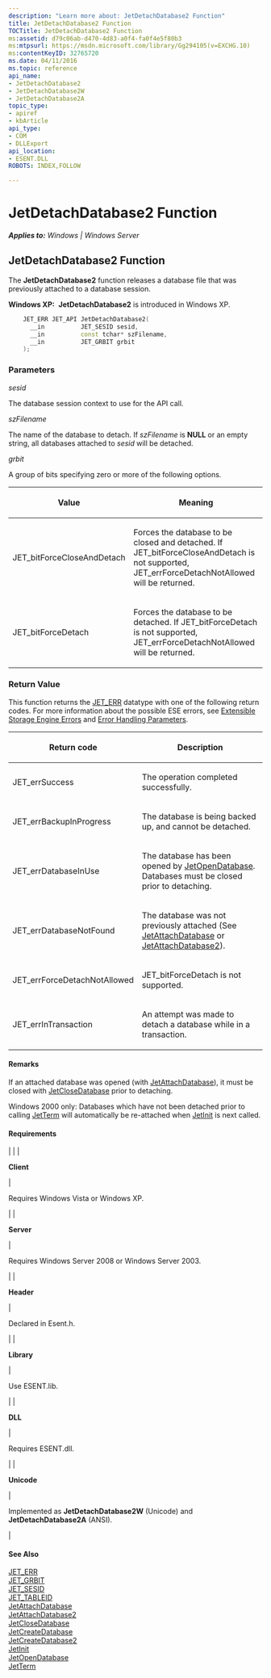 ```yaml
---
description: "Learn more about: JetDetachDatabase2 Function"
title: JetDetachDatabase2 Function
TOCTitle: JetDetachDatabase2 Function
ms:assetid: d79c06ab-d470-4d83-a0f4-fa0f4e5f80b3
ms:mtpsurl: https://msdn.microsoft.com/library/Gg294105(v=EXCHG.10)
ms:contentKeyID: 32765720
ms.date: 04/11/2016
ms.topic: reference
api_name: 
- JetDetachDatabase2
- JetDetachDatabase2W
- JetDetachDatabase2A
topic_type: 
- apiref
- kbArticle
api_type: 
- COM
- DLLExport
api_location: 
- ESENT.DLL
ROBOTS: INDEX,FOLLOW

---
```


# JetDetachDatabase2 Function


_**Applies to:** Windows | Windows Server_

## JetDetachDatabase2 Function

The **JetDetachDatabase2** function releases a database file that was previously attached to a database session.

**Windows XP:**  **JetDetachDatabase2** is introduced in Windows XP.

```cpp
    JET_ERR JET_API JetDetachDatabase2(
      __in          JET_SESID sesid,
      __in          const tchar* szFilename,
      __in          JET_GRBIT grbit
    );
```

### Parameters

*sesid*

The database session context to use for the API call.

*szFilename*

The name of the database to detach. If *szFilename* is **NULL** or an empty string, all databases attached to *sesid* will be detached.

*grbit*

A group of bits specifying zero or more of the following options.


| <p>Value</p> | <p>Meaning</p> | 
|--------------|----------------|
| <p>JET_bitForceCloseAndDetach</p> | <p>Forces the database to be closed and detached. If JET_bitForceCloseAndDetach is not supported, JET_errForceDetachNotAllowed will be returned.</p> | 
| <p>JET_bitForceDetach</p> | <p>Forces the database to be detached. If JET_bitForceDetach is not supported, JET_errForceDetachNotAllowed will be returned.</p> | 



### Return Value

This function returns the [JET_ERR](./jet-err.md) datatype with one of the following return codes. For more information about the possible ESE errors, see [Extensible Storage Engine Errors](./extensible-storage-engine-errors.md) and [Error Handling Parameters](./error-handling-parameters.md).


| <p>Return code</p> | <p>Description</p> | 
|--------------------|--------------------|
| <p>JET_errSuccess</p> | <p>The operation completed successfully.</p> | 
| <p>JET_errBackupInProgress</p> | <p>The database is being backed up, and cannot be detached.</p> | 
| <p>JET_errDatabaseInUse</p> | <p>The database has been opened by <a href="gg269299(v=exchg.10).md">JetOpenDatabase</a>. Databases must be closed prior to detaching.</p> | 
| <p>JET_errDatabaseNotFound</p> | <p>The database was not previously attached (See <a href="gg294074(v=exchg.10).md">JetAttachDatabase</a> or <a href="gg269322(v=exchg.10).md">JetAttachDatabase2</a>).</p> | 
| <p>JET_errForceDetachNotAllowed</p> | <p>JET_bitForceDetach is not supported.</p> | 
| <p>JET_errInTransaction</p> | <p>An attempt was made to detach a database while in a transaction.</p> | 



#### Remarks

If an attached database was opened (with [JetAttachDatabase](./jetattachdatabase-function.md)), it must be closed with [JetCloseDatabase](./jetclosedatabase-function.md) prior to detaching.

Windows 2000 only: Databases which have not been detached prior to calling [JetTerm](./jetterm-function.md) will automatically be re-attached when [JetInit](./jetinit-function.md) is next called.

#### Requirements


| 
|
| <p><strong>Client</strong></p> | <p>Requires Windows Vista or Windows XP.</p> | 
| <p><strong>Server</strong></p> | <p>Requires Windows Server 2008 or Windows Server 2003.</p> | 
| <p><strong>Header</strong></p> | <p>Declared in Esent.h.</p> | 
| <p><strong>Library</strong></p> | <p>Use ESENT.lib.</p> | 
| <p><strong>DLL</strong></p> | <p>Requires ESENT.dll.</p> | 
| <p><strong>Unicode</strong></p> | <p>Implemented as <strong>JetDetachDatabase2W</strong> (Unicode) and <strong>JetDetachDatabase2A</strong> (ANSI).</p> | 



#### See Also

[JET_ERR](./jet-err.md)  
[JET_GRBIT](./jet-grbit.md)  
[JET_SESID](./jet-sesid.md)  
[JET_TABLEID](./jet-tableid.md)  
[JetAttachDatabase](./jetattachdatabase-function.md)  
[JetAttachDatabase2](./jetattachdatabase2-function.md)  
[JetCloseDatabase](./jetclosedatabase-function.md)  
[JetCreateDatabase](./jetcreatedatabase-function.md)  
[JetCreateDatabase2](./jetcreatedatabase2-function.md)  
[JetInit](./jetinit-function.md)  
[JetOpenDatabase](./jetopendatabase-function.md)  
[JetTerm](./jetterm-function.md)
